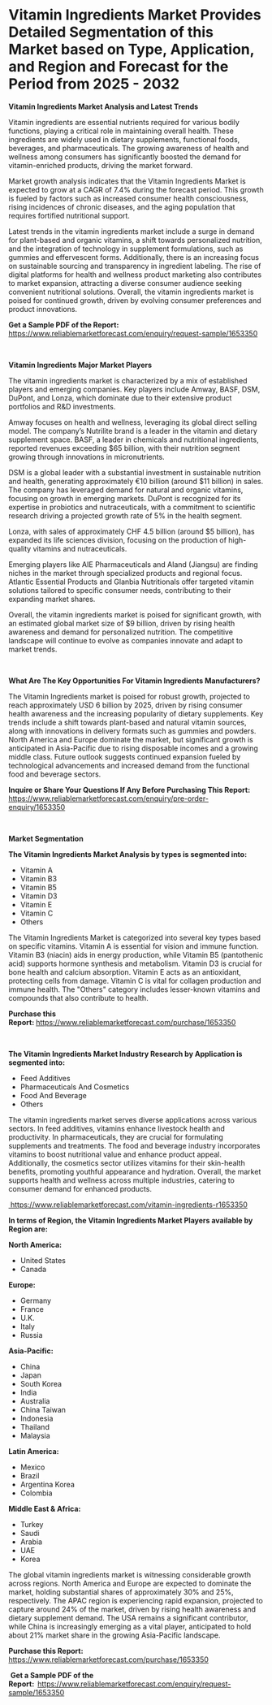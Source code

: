 <p><h1>Vitamin Ingredients Market Provides Detailed Segmentation of this Market based on Type, Application, and Region and Forecast for the Period from 2025 - 2032</h1></p><p><strong>Vitamin Ingredients Market Analysis and Latest Trends</strong></p>
<p><p>Vitamin ingredients are essential nutrients required for various bodily functions, playing a critical role in maintaining overall health. These ingredients are widely used in dietary supplements, functional foods, beverages, and pharmaceuticals. The growing awareness of health and wellness among consumers has significantly boosted the demand for vitamin-enriched products, driving the market forward.</p><p>Market growth analysis indicates that the Vitamin Ingredients Market is expected to grow at a CAGR of 7.4% during the forecast period. This growth is fueled by factors such as increased consumer health consciousness, rising incidences of chronic diseases, and the aging population that requires fortified nutritional support. </p><p>Latest trends in the vitamin ingredients market include a surge in demand for plant-based and organic vitamins, a shift towards personalized nutrition, and the integration of technology in supplement formulations, such as gummies and effervescent forms. Additionally, there is an increasing focus on sustainable sourcing and transparency in ingredient labeling. The rise of digital platforms for health and wellness product marketing also contributes to market expansion, attracting a diverse consumer audience seeking convenient nutritional solutions. Overall, the vitamin ingredients market is poised for continued growth, driven by evolving consumer preferences and product innovations.</p></p>
<p><strong>Get a Sample PDF of the Report:&nbsp;</strong> <a href="https://www.reliablemarketforecast.com/enquiry/request-sample/1653350?utm_campaign=2478&utm_medium=2&utm_source=Github&utm_content=ia&utm_term=16042025&utm_id=vitamin-ingredients">https://www.reliablemarketforecast.com/enquiry/request-sample/1653350</a></p>
<p>&nbsp;</p>
<p><strong>Vitamin Ingredients Major Market Players</strong></p>
<p><p>The vitamin ingredients market is characterized by a mix of established players and emerging companies. Key players include Amway, BASF, DSM, DuPont, and Lonza, which dominate due to their extensive product portfolios and R&D investments. </p><p>Amway focuses on health and wellness, leveraging its global direct selling model. The company’s Nutrilite brand is a leader in the vitamin and dietary supplement space. BASF, a leader in chemicals and nutritional ingredients, reported revenues exceeding $65 billion, with their nutrition segment growing through innovations in micronutrients.</p><p>DSM is a global leader with a substantial investment in sustainable nutrition and health, generating approximately €10 billion (around $11 billion) in sales. The company has leveraged demand for natural and organic vitamins, focusing on growth in emerging markets. DuPont is recognized for its expertise in probiotics and nutraceuticals, with a commitment to scientific research driving a projected growth rate of 5% in the health segment.</p><p>Lonza, with sales of approximately CHF 4.5 billion (around $5 billion), has expanded its life sciences division, focusing on the production of high-quality vitamins and nutraceuticals. </p><p>Emerging players like AIE Pharmaceuticals and Aland (Jiangsu) are finding niches in the market through specialized products and regional focus. Atlantic Essential Products and Glanbia Nutritionals offer targeted vitamin solutions tailored to specific consumer needs, contributing to their expanding market shares.</p><p>Overall, the vitamin ingredients market is poised for significant growth, with an estimated global market size of $9 billion, driven by rising health awareness and demand for personalized nutrition. The competitive landscape will continue to evolve as companies innovate and adapt to market trends.</p></p>
<p>&nbsp;</p>
<p><strong>What Are The Key Opportunities For Vitamin Ingredients Manufacturers?</strong></p>
<p><p>The Vitamin Ingredients market is poised for robust growth, projected to reach approximately USD 6 billion by 2025, driven by rising consumer health awareness and the increasing popularity of dietary supplements. Key trends include a shift towards plant-based and natural vitamin sources, along with innovations in delivery formats such as gummies and powders. North America and Europe dominate the market, but significant growth is anticipated in Asia-Pacific due to rising disposable incomes and a growing middle class. Future outlook suggests continued expansion fueled by technological advancements and increased demand from the functional food and beverage sectors.</p></p>
<p><strong>Inquire or Share Your Questions If Any Before Purchasing This Report:</strong> <a href="https://www.reliablemarketforecast.com/enquiry/pre-order-enquiry/1653350?utm_campaign=2478&utm_medium=2&utm_source=Github&utm_content=ia&utm_term=16042025&utm_id=vitamin-ingredients">https://www.reliablemarketforecast.com/enquiry/pre-order-enquiry/1653350</a></p>
<p>&nbsp;</p>
<p><strong>Market Segmentation</strong></p>
<p><strong>The Vitamin Ingredients Market Analysis by types is segmented into:</strong></p>
<p><ul><li>Vitamin A</li><li>Vitamin B3</li><li>Vitamin B5</li><li>Vitamin D3</li><li>Vitamin E</li><li>Vitamin C</li><li>Others</li></ul></p>
<p><p>The Vitamin Ingredients Market is categorized into several key types based on specific vitamins. Vitamin A is essential for vision and immune function. Vitamin B3 (niacin) aids in energy production, while Vitamin B5 (pantothenic acid) supports hormone synthesis and metabolism. Vitamin D3 is crucial for bone health and calcium absorption. Vitamin E acts as an antioxidant, protecting cells from damage. Vitamin C is vital for collagen production and immune health. The "Others" category includes lesser-known vitamins and compounds that also contribute to health.</p></p>
<p><strong>Purchase this Report:&nbsp;</strong><a href="https://www.reliablemarketforecast.com/purchase/1653350?utm_campaign=2478&utm_medium=2&utm_source=Github&utm_content=ia&utm_term=16042025&utm_id=vitamin-ingredients">https://www.reliablemarketforecast.com/purchase/1653350</a></p>
<p>&nbsp;</p>
<p><strong>The Vitamin Ingredients Market Industry Research by Application is segmented into:</strong></p>
<p><ul><li>Feed Additives</li><li>Pharmaceuticals And Cosmetics</li><li>Food And Beverage</li><li>Others</li></ul></p>
<p><p>The vitamin ingredients market serves diverse applications across various sectors. In feed additives, vitamins enhance livestock health and productivity. In pharmaceuticals, they are crucial for formulating supplements and treatments. The food and beverage industry incorporates vitamins to boost nutritional value and enhance product appeal. Additionally, the cosmetics sector utilizes vitamins for their skin-health benefits, promoting youthful appearance and hydration. Overall, the market supports health and wellness across multiple industries, catering to consumer demand for enhanced products.</p></p>
<p><a href="https://www.reliablemarketforecast.com/vitamin-ingredients-r1653350?utm_campaign=2478&utm_medium=2&utm_source=Github&utm_content=ia&utm_term=16042025&utm_id=vitamin-ingredients">&nbsp;https://www.reliablemarketforecast.com/vitamin-ingredients-r1653350</a></p>
<p><strong>In terms of Region, the Vitamin Ingredients Market Players available by Region are:</strong></p>
<p>
    <p> <strong> North America: </strong>
        <ul>
            <li>United States</li>
            <li>Canada</li>
        </ul>
        </p> 
    <p> <strong> Europe: </strong>
        <ul>
            <li>Germany</li>
            <li>France</li>
            <li>U.K.</li>
            <li>Italy</li>
            <li>Russia</li>
        </ul>
        </p> 
    <p> <strong> Asia-Pacific: </strong>
        <ul>
            <li>China</li>
            <li>Japan</li>
            <li>South Korea</li>
            <li>India</li>
            <li>Australia</li>
            <li>China Taiwan</li>
            <li>Indonesia</li>
            <li>Thailand</li>
            <li>Malaysia</li>
        </ul>
        </p> 
    <p> <strong> Latin America: </strong>
        <ul>
            <li>Mexico</li>
            <li>Brazil</li>
            <li>Argentina Korea</li>
            <li>Colombia</li>
        </ul>
        </p> 
    <p> <strong> Middle East & Africa: </strong>
        <ul>
            <li>Turkey</li>
            <li>Saudi</li>
            <li>Arabia</li>
            <li>UAE</li>
            <li>Korea</li>
        </ul>
    </p>
    </p>
<p><p>The global vitamin ingredients market is witnessing considerable growth across regions. North America and Europe are expected to dominate the market, holding substantial shares of approximately 30% and 25%, respectively. The APAC region is experiencing rapid expansion, projected to capture around 24% of the market, driven by rising health awareness and dietary supplement demand. The USA remains a significant contributor, while China is increasingly emerging as a vital player, anticipated to hold about 21% market share in the growing Asia-Pacific landscape.</p></p>
<p><strong>Purchase this Report: </strong><a href="https://www.reliablemarketforecast.com/purchase/1653350?utm_campaign=2478&utm_medium=2&utm_source=Github&utm_content=ia&utm_term=16042025&utm_id=vitamin-ingredients">https://www.reliablemarketforecast.com/purchase/1653350</a></p>
<p>&nbsp;<strong>Get a Sample PDF of the Report:&nbsp;&nbsp;</strong><a href="https://www.reliablemarketforecast.com/enquiry/request-sample/1653350?utm_campaign=2478&utm_medium=2&utm_source=Github&utm_content=ia&utm_term=16042025&utm_id=vitamin-ingredients">https://www.reliablemarketforecast.com/enquiry/request-sample/1653350</a></p>
<p><strong></strong></p>
<p><p></p><p></p><p></p></p>
